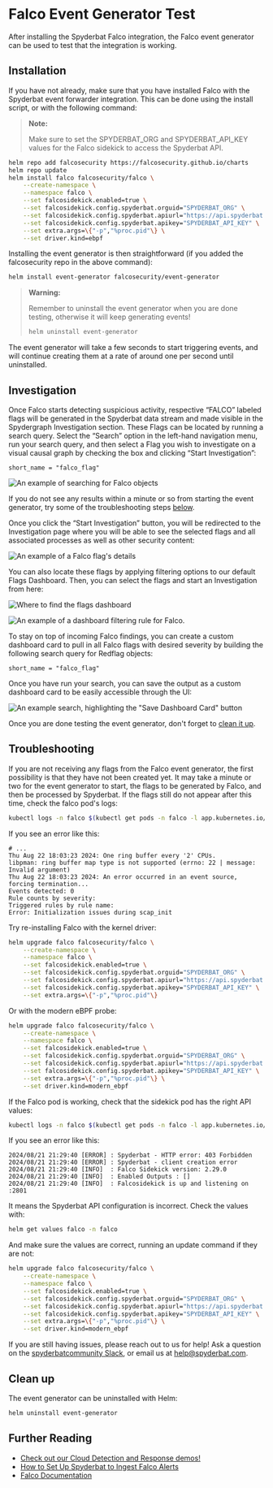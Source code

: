# Falco Event Generator Test

After installing the Spyderbat Falco integration, the Falco event generator can be used to test that the integration is working.

## Installation

If you have not already, make sure that you have installed Falco with the Spyderbat event forwarder integration. This can be done using the install script, or with the following command:

> <i class="fa fa-info"></i> **Note:**
>
> Make sure to set the SPYDERBAT_ORG and SPYDERBAT_API_KEY values for the Falco sidekick to access the Spyderbat API.

```sh
helm repo add falcosecurity https://falcosecurity.github.io/charts 
helm repo update
helm install falco falcosecurity/falco \
    --create-namespace \
    --namespace falco \
    --set falcosidekick.enabled=true \
    --set falcosidekick.config.spyderbat.orguid="SPYDERBAT_ORG" \
    --set falcosidekick.config.spyderbat.apiurl="https://api.spyderbat.com" \
    --set falcosidekick.config.spyderbat.apikey="SPYDERBAT_API_KEY" \
    --set extra.args=\{"-p","%proc.pid"\} \
    --set driver.kind=ebpf
```

Installing the event generator is then straightforward (if you added the falcosecurity repo in the above command):

```sh
helm install event-generator falcosecurity/event-generator
```

> <i class="fa fa-warning"></i> **Warning:**
>
> Remember to uninstall the event generator when you are done testing, otherwise it will keep generating events!
> 
> ```sh
> helm uninstall event-generator
> ```

The event generator will take a few seconds to start triggering events, and will continue creating them at a rate of around one per second until uninstalled.

## Investigation


Once Falco starts detecting suspicious activity, respective “FALCO” labeled flags will be generated in the Spyderbat data stream and made visible in the Spydergraph Investigation section. These Flags can be located by running a search query. Select the “Search” option in the left-hand navigation menu, run your search query, and then select a Flag you wish to investigate on a visual causal graph by checking the box and clicking “Start Investigation”:

```spyql
short_name = "falco_flag"
```

![An example of searching for Falco objects](./falco_search_example.png)

If you do not see any results within a minute or so from starting the event generator, try some of the troubleshooting steps [below](#troubleshooting).

Once you click the “Start Investigation” button, you will be redirected to the Investigation page where you will be able to see the selected flags and all associated processes as well as other security content:

![An example of a Falco flag's details](https://spyderbat.preview.strattic.io/wp-content/uploads/2022/10/Falco-new-image7.png)

You can also locate these flags by applying filtering options to our default Flags Dashboard. Then, you can select the flags and start an Investigation from here:

![Where to find the flags dashboard](https://spyderbat.preview.strattic.io/wp-content/uploads/2022/10/filtering-flags-dashboard-1024x288.png)

![An example of a dashboard filtering rule for Falco.](./falco_dashboard_filter_example.png)


To stay on top of incoming Falco findings, you can create a custom dashboard card to pull in all Falco flags with desired severity by building the following search query for Redflag objects:

```spyql
short_name = "falco_flag"
```

Once you have run your search, you can save the output as a custom dashboard card to be easily accessible through the UI:

![An example search, highlighting the "Save Dashboard Card" button](./falco_search_dashboard_example.png)

Once you are done testing the event generator, don't forget to [clean it up](#clean-up).

## Troubleshooting

If you are not receiving any flags from the Falco event generator, the first possibility is that they have not been created yet. It may take a minute or two for the event generator to start, the flags to be generated by Falco, and then be processed by Spyderbat. If the flags still do not appear after this time, check the falco pod's logs:

```sh
kubectl logs -n falco $(kubectl get pods -n falco -l app.kubernetes.io/name=falco -o jsonpath='{.items[0].metadata.name}')
```

If you see an error like this:

```
# ...
Thu Aug 22 18:03:23 2024: One ring buffer every '2' CPUs.
libpman: ring buffer map type is not supported (errno: 22 | message: Invalid argument)
Thu Aug 22 18:03:23 2024: An error occurred in an event source, forcing termination...
Events detected: 0
Rule counts by severity:
Triggered rules by rule name:
Error: Initialization issues during scap_init
```

Try re-installing Falco with the kernel driver:

```sh
helm upgrade falco falcosecurity/falco \
    --create-namespace \
    --namespace falco \
    --set falcosidekick.enabled=true \
    --set falcosidekick.config.spyderbat.orguid="SPYDERBAT_ORG" \
    --set falcosidekick.config.spyderbat.apiurl="https://api.spyderbat.com" \
    --set falcosidekick.config.spyderbat.apikey="SPYDERBAT_API_KEY" \
    --set extra.args=\{"-p","%proc.pid"\}
```

Or with the modern eBPF probe:

```sh
helm upgrade falco falcosecurity/falco \
    --create-namespace \
    --namespace falco \
    --set falcosidekick.enabled=true \
    --set falcosidekick.config.spyderbat.orguid="SPYDERBAT_ORG" \
    --set falcosidekick.config.spyderbat.apiurl="https://api.spyderbat.com" \
    --set falcosidekick.config.spyderbat.apikey="SPYDERBAT_API_KEY" \
    --set extra.args=\{"-p","%proc.pid"\} \
    --set driver.kind=modern_ebpf
```

If the Falco pod is working, check that the sidekick pod has the right API values:

```sh
kubectl logs -n falco $(kubectl get pods -n falco -l app.kubernetes.io/name=falcosidekick -o jsonpath='{.items[0].metadata.name}') | head
```

If you see an error like this:

```
2024/08/21 21:29:40 [ERROR] : Spyderbat - HTTP error: 403 Forbidden
2024/08/21 21:29:40 [ERROR] : Spyderbat - client creation error
2024/08/21 21:29:40 [INFO]  : Falco Sidekick version: 2.29.0
2024/08/21 21:29:40 [INFO]  : Enabled Outputs : []
2024/08/21 21:29:40 [INFO]  : Falcosidekick is up and listening on :2801
```

It means the Spyderbat API configuration is incorrect. Check the values with:

```sh
helm get values falco -n falco
```

And make sure the values are correct, running an update command if they are not:

```sh
helm upgrade falco falcosecurity/falco \
    --create-namespace \
    --namespace falco \
    --set falcosidekick.enabled=true \
    --set falcosidekick.config.spyderbat.orguid="SPYDERBAT_ORG" \
    --set falcosidekick.config.spyderbat.apiurl="https://api.spyderbat.com" \
    --set falcosidekick.config.spyderbat.apikey="SPYDERBAT_API_KEY" \
    --set extra.args=\{"-p","%proc.pid"\} \
    --set driver.kind=modern_ebpf
```

If you are still having issues, please reach out to us for help! Ask a question on the [spyderbatcommunity Slack](https://spyderbatcommunity.slack.com/), or email us at [help@spyderbat.com](mailto:help@spyderbat.com).

## Clean up

The event generator can be uninstalled with Helm:

```sh
helm uninstall event-generator
```

## Further Reading

- [Check out our Cloud Detection and Response demos!](../cdr.md)
- [How to Set Up Spyderbat to Ingest Falco Alerts](https://docs.spyderbat.com/tutorials/integrations/falco-connector-deployment)
- [Falco Documentation](https://falco.org/docs/)

